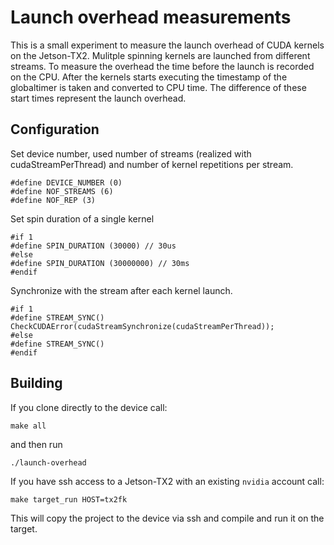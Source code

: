 # Launch overhead measurements
This is a small experiment to measure the launch overhead of CUDA kernels on
the Jetson-TX2. Mulitple spinning kernels are launched from different streams.
To measure the overhead the time before the launch is recorded on the CPU.
After the kernels starts executing the timestamp of the globaltimer is taken
and converted to CPU time. The difference of these start times represent the
launch overhead.

## Configuration

Set device number, used number of streams (realized with cudaStreamPerThread) and number of kernel repetitions per stream.

```
#define DEVICE_NUMBER (0)
#define NOF_STREAMS (6)
#define NOF_REP (3)
```

Set spin duration of a single kernel
```
#if 1
#define SPIN_DURATION (30000) // 30us
#else
#define SPIN_DURATION (30000000) // 30ms
#endif
```

Synchronize with the stream after each kernel launch.
```
#if 1
#define STREAM_SYNC() CheckCUDAError(cudaStreamSynchronize(cudaStreamPerThread));
#else
#define STREAM_SYNC()
#endif
```

## Building
If you clone directly to the device call:
```
make all
```
and then run 
```
./launch-overhead
```

If you have ssh access to a Jetson-TX2 with an existing `nvidia` account call:
```
make target_run HOST=tx2fk
```

This will copy the project to the device via ssh and compile and run it on the target.
